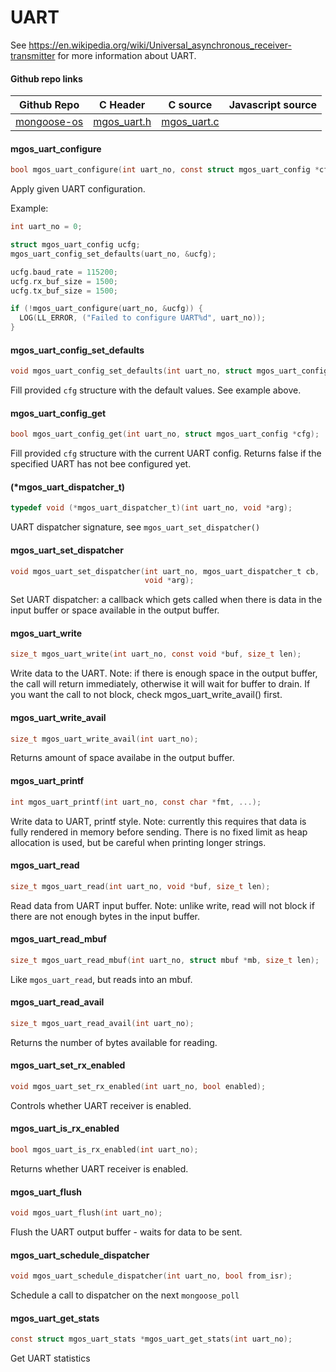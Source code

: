 
# UART

See https://en.wikipedia.org/wiki/Universal_asynchronous_receiver-transmitter
for more information about UART.
 
#### Github repo links
| Github Repo | C Header | C source  | Javascript source |
| ----------- | -------- | --------  | ----------------- |
| [mongoose-os](https://github.com/cesanta/mongoose-os/tree/master/fw)  | [mgos_uart.h](https://github.com/cesanta/mongoose-os/tree/master/fw/include/mgos_uart.h) | [mgos_uart.c](https://github.com/cesanta/mongoose-os/tree/master/fw/src/mgos_uart.c) |          |

#### mgos_uart_configure

```c
bool mgos_uart_configure(int uart_no, const struct mgos_uart_config *cfg);
```

Apply given UART configuration.

Example:
```c
int uart_no = 0;

struct mgos_uart_config ucfg;
mgos_uart_config_set_defaults(uart_no, &ucfg);

ucfg.baud_rate = 115200;
ucfg.rx_buf_size = 1500;
ucfg.tx_buf_size = 1500;

if (!mgos_uart_configure(uart_no, &ucfg)) {
  LOG(LL_ERROR, ("Failed to configure UART%d", uart_no));
}
```
 
#### mgos_uart_config_set_defaults

```c
void mgos_uart_config_set_defaults(int uart_no, struct mgos_uart_config *cfg);
```

Fill provided `cfg` structure with the default values. See example above.
 
#### mgos_uart_config_get

```c
bool mgos_uart_config_get(int uart_no, struct mgos_uart_config *cfg);
```

Fill provided `cfg` structure with the current UART config.
Returns false if the specified UART has not bee configured yet.
 
#### (*mgos_uart_dispatcher_t)

```c
typedef void (*mgos_uart_dispatcher_t)(int uart_no, void *arg);
```
 UART dispatcher signature, see `mgos_uart_set_dispatcher()` 
#### mgos_uart_set_dispatcher

```c
void mgos_uart_set_dispatcher(int uart_no, mgos_uart_dispatcher_t cb,
                              void *arg);
```

Set UART dispatcher: a callback which gets called when there is data in the
input buffer or space available in the output buffer.
 
#### mgos_uart_write

```c
size_t mgos_uart_write(int uart_no, const void *buf, size_t len);
```

Write data to the UART.
Note: if there is enough space in the output buffer, the call will return
immediately, otherwise it will wait for buffer to drain.
If you want the call to not block, check mgos_uart_write_avail() first.
 
#### mgos_uart_write_avail

```c
size_t mgos_uart_write_avail(int uart_no);
```
 Returns amount of space availabe in the output buffer. 
#### mgos_uart_printf

```c
int mgos_uart_printf(int uart_no, const char *fmt, ...);
```

Write data to UART, printf style.
Note: currently this requires that data is fully rendered in memory before
sending. There is no fixed limit as heap allocation is used, but be careful
when printing longer strings.
 
#### mgos_uart_read

```c
size_t mgos_uart_read(int uart_no, void *buf, size_t len);
```

Read data from UART input buffer.
Note: unlike write, read will not block if there are not enough bytes in the
input buffer.
 
#### mgos_uart_read_mbuf

```c
size_t mgos_uart_read_mbuf(int uart_no, struct mbuf *mb, size_t len);
```
 Like `mgos_uart_read`, but reads into an mbuf. 
#### mgos_uart_read_avail

```c
size_t mgos_uart_read_avail(int uart_no);
```
 Returns the number of bytes available for reading. 
#### mgos_uart_set_rx_enabled

```c
void mgos_uart_set_rx_enabled(int uart_no, bool enabled);
```
 Controls whether UART receiver is enabled. 
#### mgos_uart_is_rx_enabled

```c
bool mgos_uart_is_rx_enabled(int uart_no);
```
 Returns whether UART receiver is enabled. 
#### mgos_uart_flush

```c
void mgos_uart_flush(int uart_no);
```
 Flush the UART output buffer - waits for data to be sent. 
#### mgos_uart_schedule_dispatcher

```c
void mgos_uart_schedule_dispatcher(int uart_no, bool from_isr);
```
 Schedule a call to dispatcher on the next `mongoose_poll` 
#### mgos_uart_get_stats

```c
const struct mgos_uart_stats *mgos_uart_get_stats(int uart_no);
```
 Get UART statistics 
